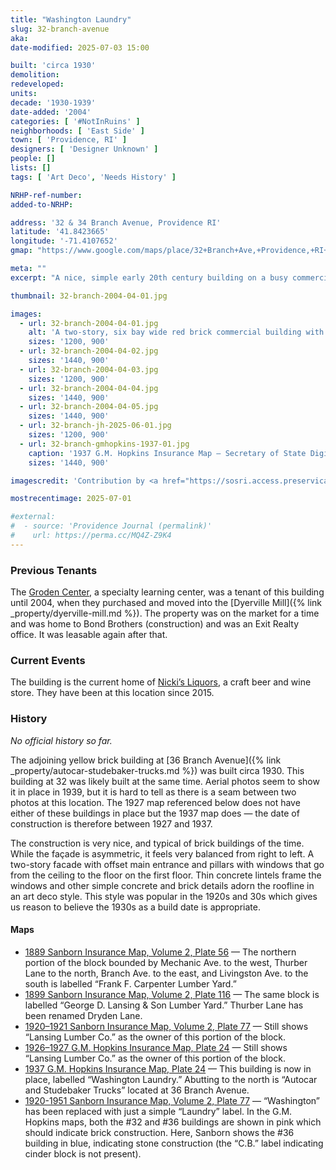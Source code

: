 ```yaml
---
title: "Washington Laundry"
slug: 32-branch-avenue
aka:
date-modified: 2025-07-03 15:00

built: 'circa 1930'
demolition: 
redeveloped: 
units:
decade: '1930-1939'
date-added: '2004'
categories: [ '#NotInRuins' ]
neighborhoods: [ 'East Side' ]
town: [ 'Providence, RI' ]
designers: [ 'Designer Unknown' ]
people: []
lists: []
tags: [ 'Art Deco', 'Needs History' ]

NRHP-ref-number:
added-to-NRHP:

address: '32 & 34 Branch Avenue, Providence RI'
latitude: '41.8423665'
longitude: '-71.4107652'
gmap: "https://www.google.com/maps/place/32+Branch+Ave,+Providence,+RI+02904/@41.8423665,-71.4107652,17z/data=!3m1!4b1!4m5!3m4!1s0x89e444e0da8f7117:0x90b0a921f9812968!8m2!3d41.8423665!4d-71.4085765"

meta: ""
excerpt: "A nice, simple early 20th century building on a busy commercial corridor with some subtle Art Deco details"

thumbnail: 32-branch-2004-04-01.jpg

images:
  - url: 32-branch-2004-04-01.jpg
    alt: 'A two-story, six bay wide red brick commercial building with concrete, Art Deco-style decorative cornice elements sitting above a concrete stringcourse. The facade is nicely but simply detailed, while the other three sides of the building have little to no detail.'
    sizes: '1200, 900'
  - url: 32-branch-2004-04-02.jpg
    sizes: '1440, 900'
  - url: 32-branch-2004-04-03.jpg
    sizes: '1200, 900'
  - url: 32-branch-2004-04-04.jpg
    sizes: '1440, 900'
  - url: 32-branch-2004-04-05.jpg
    sizes: '1440, 900'
  - url: 32-branch-jh-2025-06-01.jpg
    sizes: '1200, 900'
  - url: 32-branch-gmhopkins-1937-01.jpg
    caption: '1937 G.M. Hopkins Insurance Map — Secretary of State Digital Collections'
    sizes: '1440, 900'

imagescredit: 'Contribution by <a href="https://sosri.access.preservica.com/uncategorized/IO_d13a72a1-f876-4bf3-a099-9f19e0632a9a/">Secretary of State Digital Collections</a>'

mostrecentimage: 2025-07-01

#external:
#  - source: 'Providence Journal (permalink)'
#    url: https://perma.cc/MQ4Z-Z9K4
---
```


### Previous Tenants

The [Groden Center](https://www.grodencenter.org), a specialty learning center, was a tenant of this building until 2004, when they purchased and moved into the [Dyerville Mill]({% link _property/dyerville-mill.md %}). The property was on the market for a time and was home to Bond Brothers (construction) and was an Exit Realty office. It was leasable again after that.


### Current Events

The building is the current home of [Nicki’s Liquors](https://nikkisliquors.com), a craft beer and wine store. They have been at this location since 2015.


### History

_No official history so far._ 

The adjoining yellow brick building at [36 Branch Avenue]({% link _property/autocar-studebaker-trucks.md %}) was built circa 1930. This building at 32 was likely built at the same time. Aerial photos seem to show it in place in 1939, but it is hard to tell as there is a seam between two photos at this location. The 1927 map referenced below does not have either of these buildings in place but the 1937 map does — the date of construction is therefore between 1927 and 1937.

The construction is very nice, and typical of brick buildings of the time. While the façade is asymmetric, it feels very balanced from right to left. A two-story facade with offset main entrance and pillars with windows that go from the ceiling to the floor on the first floor. Thin concrete lintels frame the windows and other simple concrete and brick details adorn the roofline in an art deco style. This style was popular in the 1920s and 30s which gives us reason to believe the 1930s as a build date is appropriate.


#### Maps

+ [1889 Sanborn Insurance Map, Volume 2, Plate 56](https://repository.library.brown.edu/studio/item/bdr:213551/) — The northern portion of the block bounded by Mechanic Ave. to the west, Thurber Lane to the north, Branch Ave. to the east, and Livingston Ave. to the south is labelled “Frank F. Carpenter Lumber Yard.”
+ [1899 Sanborn Insurance Map, Volume 2, Plate 116](https://repository.library.brown.edu/studio/item/bdr:213318/) — The same block is labelled “George D. Lansing & Son Lumber Yard.” Thurber Lane has been renamed Dryden Lane.
+ [1920–1921 Sanborn Insurance Map, Volume 2, Plate 77](https://www.loc.gov/resource/g3774pm.g3774pm_g08099192102/?sp=84&r=0.378,0.461,0.654,0.441,0) — Still shows “Lansing Lumber Co.” as the owner of this portion of the block.
+ [1926–1927 G.M. Hopkins Insurance Map, Plate 24](https://sosri.access.preservica.com/uncategorized/IO_d13a72a1-f876-4bf3-a099-9f19e0632a9a/) — Still shows “Lansing Lumber Co.” as the owner of this portion of the block.
+ [1937 G.M. Hopkins Insurance Map, Plate 24](https://sosri.access.preservica.com/uncategorized/IO_2f0d6ffd-1036-42b1-bca9-064cc746e96c/) — This building is now in place, labelled “Washington Laundry.” Abutting to the north is “Autocar and Studebaker Trucks” located at 36 Branch Avenue.
+ [1920-1951 Sanborn Insurance Map, Volume 2, Plate 77](https://www.loc.gov/resource/g3774pm.g3774pm_g08099195102/?sp=84&r=0.526,0.56,0.585,0.395,0) — “Washington” has been replaced with just a simple “Laundry” label. In the G.M. Hopkins maps, both the #32 and #36 buildings are shown in pink which should indicate brick construction. Here, Sanborn shows the #36 building in blue, indicating stone construction (the “C.B.” label indicating cinder block is not present).
